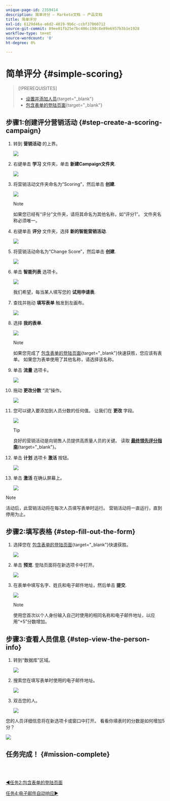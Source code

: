 ```yaml
---
unique-page-id: 2359414
description: 简单评分 — Marketo文档 — 产品文档
title: 简单评分
exl-id: 6129d46a-e6d2-4819-9b6c-ccbf37060712
source-git-commit: 89ee01fb25e7bc406c198c8e89e6957b3b1e1928
workflow-type: tm+mt
source-wordcount: '0'
ht-degree: 0%

---
```


# 简单评分 {#simple-scoring}

>[!PREREQUISITES]
>
>* [设置并添加人员](/help/marketo/getting-started/quick-wins/get-set-up-and-add-a-person.md){target=&quot;_blank&quot;}
>* [包含表单的登陆页面](/help/marketo/getting-started/quick-wins/landing-page-with-a-form.md){target=&quot;_blank&quot;}


## 步骤1:创建评分营销活动 {#step-create-a-scoring-campaign}

1. 转到 **营销活动** 的上界。

   ![](assets/simple-scoring-1.png)

1. 右键单击 **学习** 文件夹，单击 **新建Campaign文件夹**.

   ![](assets/simple-scoring-2.png)

1. 将营销活动文件夹命名为“Scoring”，然后单击 **创建**.

   ![](assets/simple-scoring-3.png)

   >[!NOTE]
   >
   >如果您已经有“评分”文件夹，请将其命名为其他名称，如“评分1”。 文件夹名称必须唯一。

1. 右键单击 **评分** 文件夹，选择 **新的智能营销活动**.

   ![](assets/simple-scoring-4.png)

1. 将营销活动命名为“Change Score”，然后单击 **创建**.

   ![](assets/simple-scoring-5.png)

1. 单击 **智能列表** 选项卡。

   ![](assets/simple-scoring-6.png)

   我们希望，每当某人填写您的 **试用申请表**.

1. 查找并拖动 **填写表单** 触发到左画布。

   ![](assets/simple-scoring-7.png)

1. 选择 **我的表单**.

   ![](assets/simple-scoring-8.png)

   >[!NOTE]
   >
   >如果您完成了 [包含表单的登陆页面](/help/marketo/getting-started/quick-wins/landing-page-with-a-form.md){target=&quot;_blank&quot;}快速获胜，您应该有表单。 如果您为表单使用了其他名称，请选择该名称。

1. 单击 **流量** 选项卡。

   ![](assets/simple-scoring-9.png)

1. 拖动 **更改分数** “流”操作。

   ![](assets/simple-scoring-10.png)

1. 您可以键入要添加到人员分数的任何值。 让我们在 **更改** 字段。

   ![](assets/simple-scoring-11.png)

   >[!TIP]
   >
   >良好的营销活动是向销售人员提供高质量人员的关键。 读取 [**最终领先评分指南**](https://www.marketo.com/definitive-guides/lead-scoring/){target=&quot;_blank&quot;}。

1. 单击 **计划** 选项卡 **激活** 按钮。

   ![](assets/simple-scoring-12.png)

1. 单击 **激活** 在确认屏幕上。

   ![](assets/simple-scoring-13.png)

>[!NOTE]
>
>活动后，此营销活动将在每次人员填写表单时运行。 营销活动将一直运行，直到停用为止。

## 步骤2:填写表格 {#step-fill-out-the-form}

1. 选择您在 [包含表单的登陆页面](/help/marketo/getting-started/quick-wins/landing-page-with-a-form.md){target=&quot;_blank&quot;}快速获胜。

   ![](assets/simple-scoring-14.png)

1. 单击 **预览**. 登陆页面将在新选项卡中打开。

   ![](assets/simple-scoring-15.png)

1. 在表单中填写名字、姓氏和电子邮件地址，然后单击 **提交**.

   ![](assets/simple-scoring-16.png)

   >[!NOTE]
   >
   >使用您首次以个人身份输入自己时使用的相同名称和电子邮件地址，以应用“+5”分数增加。

## 步骤3:查看人员信息 {#step-view-the-person-info}

1. 转到“数据库”区域。

   ![](assets/simple-scoring-17.png)

1. 搜索您在填写表单时使用的电子邮件地址。

   ![](assets/simple-scoring-18.png)

1. 双击您的人。

   ![](assets/simple-scoring-19.png)

您的人员详细信息将在新选项卡或窗口中打开。 看看你填表时的分数是如何增加5分？

![](assets/simple-scoring-20.png)

## 任务完成！ {#mission-complete}

<br> 

[◄任务2:包含表单的登陆页面](/help/marketo/getting-started/quick-wins/landing-page-with-a-form.md)

[任务4:电子邮件自动响应►](/help/marketo/getting-started/quick-wins/email-auto-response.md)
